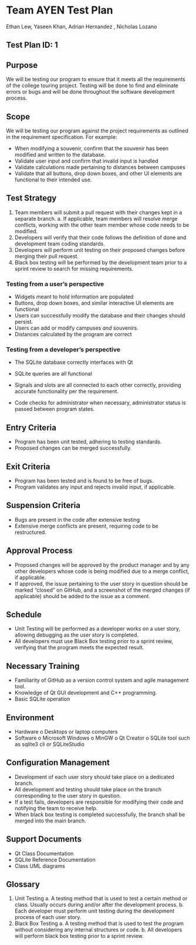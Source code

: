 # Team AYEN Test Plan

Ethan Lew, Yaseen Khan, Adrian Hernandez , Nicholas Lozano

## Test Plan ID: 1

## Purpose

We will be testing our program to ensure that it meets all the requirements of the college touring
project. Testing will be done to find and eliminate errors or bugs and will be done throughout the
software development process.

## Scope

We will be testing our program against the project requirements as outlined in the requirement
specification. For example:

- When modifying a souvenir, confirm that the souvenir has been modified and written to the
    database.
- Validate user input and confirm that invalid input is handled
- Validate calculations made pertaining to distances between campuses
- Validate that all buttons, drop down boxes, and other UI elements are functional to their
    intended use.

## Test Strategy

1. Team members will submit a pull request with their changes kept in a separate branch.
    a. If applicable, team members will resolve merge conflicts, working with the other team
       member whose code needs to be modified.
2. Developers will verify that their code follows the definition of done and development team
    coding standards.
3. Developers will perform unit testing on their proposed changes before merging their pull
    request.
4. Black box testing will be performed by the development team prior to a sprint review to search
    for missing requirements.

### Testing from a user’s perspective

- Widgets meant to hold information are populated
- Buttons, drop down boxes, and similar interactive UI elements are functional
- Users can successfully modify the database and their changes should persist.
- Users can add or modify campuses _and_ souvenirs.
- Distances calculated by the program are correct

### Testing from a developer’s perspective

- The SQLite database correctly interfaces with Qt


- SQLite queries are all functional
- Signals and slots are all connected to each other correctly, providing accurate functionality per
    the requirement.
- Code checks for administrator when necessary, administrator status is passed between program
    states.

## Entry Criteria

- Program has been unit tested, adhering to testing standards.
- Proposed changes can be merged successfully.

## Exit Criteria

- Program has been tested and is found to be free of bugs.
- Program validates any input and rejects invalid input, if applicable.

## Suspension Criteria

- Bugs are present in the code after extensive testing
- Extensive merge conflicts are present, requiring code to be restructured.

## Approval Process

- Proposed changes will be approved by the product manager and by any other developers whose
    code is being modified due to a merge conflict, if applicable.
- If approved, the issue pertaining to the user story in question should be marked “closed” on
    GitHub, and a screenshot of the merged changes (if applicable) should be added to the issue as a
    comment.

## Schedule

- Unit Testing will be performed as a developer works on a user story, allowing debugging as the
    user story is completed.
- All developers must use Black Box testing prior to a sprint review, verifying that the program
    meets the expected result.

## Necessary Training

- Familiarity of GitHub as a version control system and agile management tool.
- Knowledge of Qt GUI development and C++ programming.
- Basic SQLite operation

## Environment

- Hardware
    o Desktops or laptop computers
- Software
    o Microsoft Windows
    o MinGW
    o Qt Creator
    o SQLite tool such as sqlite3 cli or SQLiteStudio

## Configuration Management

- Development of each user story should take place on a dedicated branch.
- All development and testing should take place on the branch corresponding to the user story in
    question.
- If a test fails, developers are responsible for modifying their code and notifying the team to
    receive help.
- When black box testing is completed successfully, the branch shall be merged into the main
    branch.

## Support Documents

- Qt Class Documentation
- SQLite Reference Documentation
- Class UML diagrams

## Glossary

1. Unit Testing
    a. A testing method that is used to test a certain method or class. Usually occurs during
       and/or after the development process.
    b. Each developer must perform unit testing during the development process of each user
       story.
2. Black Box Testing
    a. A testing method that is used to test the program without considering any internal
       structures or code.
    b. All developers will perform black box testing prior to a sprint review.